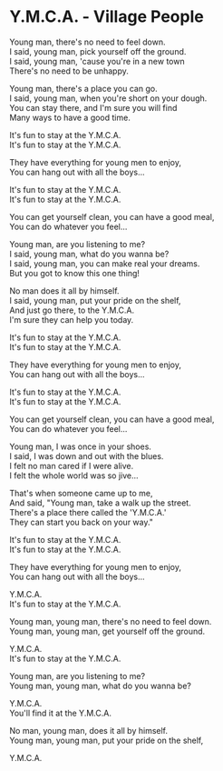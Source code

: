 # Y.M.C.A. - Village People

Young man, there's no need to feel down.\
I said, young man, pick yourself off the ground.\
I said, young man, 'cause you're in a new town\
There's no need to be unhappy.

Young man, there's a place you can go.\
I said, young man, when you're short on your dough.\
You can stay there, and I'm sure you will find\
Many ways to have a good time.

It's fun to stay at the Y.M.C.A.\
It's fun to stay at the Y.M.C.A.

They have everything for young men to enjoy,\
You can hang out with all the boys...

It's fun to stay at the Y.M.C.A.\
It's fun to stay at the Y.M.C.A.

You can get yourself clean, you can have a good meal,\
You can do whatever you feel...

Young man, are you listening to me?\
I said, young man, what do you wanna be?\
I said, young man, you can make real your dreams.\
But you got to know this one thing!

No man does it all by himself.\
I said, young man, put your pride on the shelf,\
And just go there, to the Y.M.C.A.\
I'm sure they can help you today.

It's fun to stay at the Y.M.C.A.\
It's fun to stay at the Y.M.C.A.

They have everything for young men to enjoy,\
You can hang out with all the boys...

It's fun to stay at the Y.M.C.A.\
It's fun to stay at the Y.M.C.A.

You can get yourself clean, you can have a good meal,\
You can do whatever you feel...

Young man, I was once in your shoes.\
I said, I was down and out with the blues.\
I felt no man cared if I were alive.\
I felt the whole world was so jive...

That's when someone came up to me,\
And said, "Young man, take a walk up the street.\
There's a place there called the 'Y.M.C.A.'\
They can start you back on your way."

It's fun to stay at the Y.M.C.A.\
It's fun to stay at the Y.M.C.A.

They have everything for young men to enjoy,\
You can hang out with all the boys...

Y.M.C.A.\
It's fun to stay at the Y.M.C.A.

Young man, young man, there's no need to feel down.\
Young man, young man, get yourself off the ground.

Y.M.C.A.\
It's fun to stay at the Y.M.C.A.

Young man, are you listening to me?\
Young man, young man, what do you wanna be?

Y.M.C.A.\
You'll find it at the Y.M.C.A.

No man, young man, does it all by himself.\
Young man, young man, put your pride on the shelf,

Y.M.C.A.